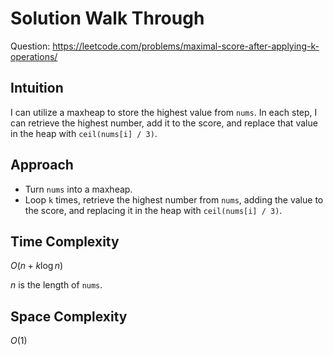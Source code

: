 # Solution Walk Through
Question: https://leetcode.com/problems/maximal-score-after-applying-k-operations/

## Intuition
I can utilize a maxheap to store the highest value from `nums`. In each step, I can retrieve the highest number, add it to the score, and replace that value in the heap with `ceil(nums[i] / 3)`.

## Approach
- Turn `nums` into a maxheap.
- Loop `k` times, retrieve the highest number from `nums`, adding the value to the score, and replacing it in the heap with `ceil(nums[i] / 3)`.

## Time Complexity
$O(n + k \log n)$

$n$ is the length of `nums`.

## Space Complexity
$O(1)$